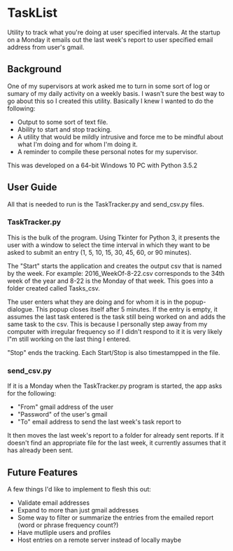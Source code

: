 # TaskList
Utility to track what you're doing at user specified intervals. At the startup on a Monday it emails out the last week's report to user specified email address from user's gmail.

## Background
One of my supervisors at work asked me to turn in some sort of log or sumary of my daily activity on a weekly basis. I wasn't sure the best way to go about this so I created this utility. Basically I knew I wanted to do the following:
* Output to some sort of text file.
* Ability to start and stop tracking.
* A utility that would be mildly intrusive and force me to be mindful about what I'm doing and for whom I'm doing it.
* A reminder to compile these personal notes for my supervisor. 

This was developed on a 64-bit Windows 10 PC with Python 3.5.2

## User Guide
All that is needed to run is the TaskTracker.py and send_csv.py files. 

### TaskTracker.py
This is the bulk of the program. Using Tkinter for Python 3, it presents the user with a window to select the time interval in which they want to be asked to submit an entry (1, 5, 10, 15, 30, 45, 60, or 90 minutes). 

The "Start" starts the application and creates the output csv that is named by the week. For example: 2016_WeekOf-8-22.csv corresponds to the 34th week of the year and 8-22 is the Monday of that week. This goes into a folder created called Tasks_csv. 

The user enters what they are doing and for whom it is in the popup-dialogue. This popup closes itself after 5 minutes. If the entry is empty, it assumes the last task entered is the task still being worked on and adds the same task to the csv. This is because I personally step away from my computer with irregular frequency so if I didn't respond to it it is very likely I"m still working on the last thing I entered.

"Stop" ends the tracking. Each Start/Stop is also timestampped in the file. 

### send_csv.py
If it is a Monday when the TaskTracker.py program is started, the app asks for the following:
* "From" gmail address of the user
* "Password" of the user's gmail
* "To" email address to send the last week's task report to

It then moves the last week's report to a folder for already sent reports. If it doesn't find an appropriate file for the last week, it currently assumes that it has already been sent. 

## Future Features
A few things I'd like to implement to flesh this out:
* Validate email addresses
* Expand to more than just gmail addresses
* Some way to filter or summarize the entries from the emailed report (word or phrase frequency count?)
* Have mutliple users and profiles
* Host entries on a remote server instead of locally maybe
